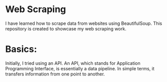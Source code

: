 # Web Scraping

I have learned how to scrape data from websites using BeautifulSoup. This repository is created to showcase my web scraping work.

# Basics:

Initially, I tried using an API. An API, which stands for Application Programming Interface, is essentially a data pipeline. In simple terms, it transfers information from one point to another.
